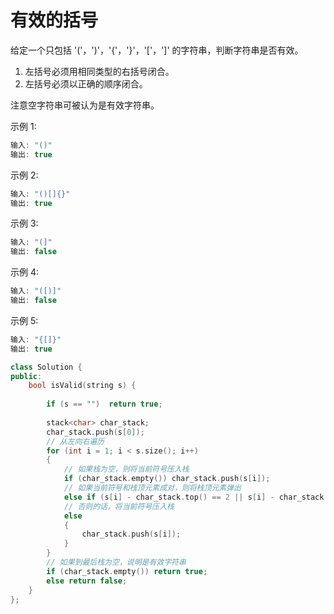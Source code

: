# 有效的括号
给定一个只包括 '('，')'，'{'，'}'，'['，']' 的字符串，判断字符串是否有效。

 1. 左括号必须用相同类型的右括号闭合。
 2. 左括号必须以正确的顺序闭合。
 
注意空字符串可被认为是有效字符串。

示例 1:
```c++
输入: "()"
输出: true
```
示例 2:
```c++
输入: "()[]{}"
输出: true
```
示例 3:
```c++
输入: "(]"
输出: false
```
示例 4:
```c++
输入: "([)]"
输出: false
```
示例 5:
```c++
输入: "{[]}"
输出: true
```
```c++
class Solution {
public:
    bool isValid(string s) {
        
        if (s == "")  return true;
        
        stack<char> char_stack;
        char_stack.push(s[0]);
        // 从左向右遍历
        for (int i = 1; i < s.size(); i++)
        {
            // 如果栈为空，则将当前符号压入栈
            if (char_stack.empty()) char_stack.push(s[i]);
            // 如果当前符号和栈顶元素成对，则将栈顶元素弹出
            else if (s[i] - char_stack.top() == 2 || s[i] - char_stack.top() == 1) char_stack.pop();
            // 否则的话，将当前符号压入栈
            else
            {
                char_stack.push(s[i]);
            }
        }
        // 如果到最后栈为空，说明是有效字符串
        if (char_stack.empty()) return true;
        else return false;
    }
};
```
